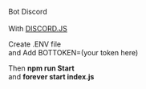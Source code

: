 Bot Discord
<br><br>
With <a href="https://discord.js.org/#/">DISCORD.JS</a>

Create .ENV file <br>
and Add BOTTOKEN=(your token here)<br>

Then <b><span style="#bdf236">npm run Start</span></b><br>
and <b><span style="#bdf236">forever start index.js</span></b>
